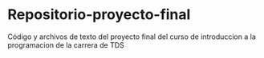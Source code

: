 # Repositorio-proyecto-final
Código y archivos de texto del proyecto final del curso de introduccion a  la programacion de la carrera de TDS
